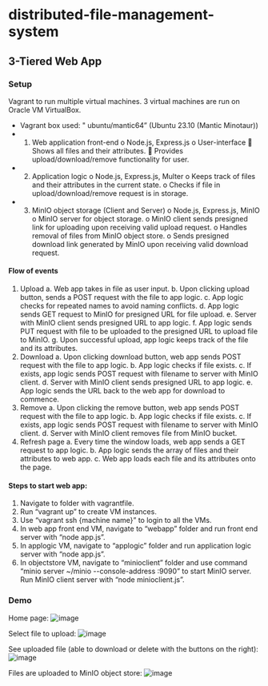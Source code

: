 # distributed-file-management-system
## 3-Tiered Web App
### Setup
Vagrant to run multiple virtual machines.
3 virtual machines are run on Oracle VM VirtualBox.
-	Vagrant box used: " ubuntu/mantic64” (Ubuntu 23.10 (Mantic Minotaur))
-	1. Web application front-end 
o	Node.js, Express.js
o	User-interface
	Shows all files and their attributes.
	Provides upload/download/remove functionality for user.
-	2. Application logic
o	Node.js, Express.js, Multer
o	Keeps track of files and their attributes in the current state.
o	Checks if file in upload/download/remove request is in storage.
-	3. MinIO object storage (Client and Server)
o	Node.js, Express.js, MinIO
o	MinIO server for object storage.
o	MinIO client sends presigned link for uploading upon receiving valid upload request.
o	Handles removal of files from MinIO object store.
o	Sends presigned download link generated by MinIO upon receiving valid download request.

#### Flow of events
1.	Upload
a.	Web app takes in file as user input.
b.	Upon clicking upload button, sends a POST request with the file to app logic.
c.	App logic checks for repeated names to avoid naming conflicts.
d.	App logic sends GET request to MinIO for presigned URL for file upload.
e.	Server with MinIO client sends presigned URL to app logic.
f.	App logic sends PUT request with file to be uploaded to the presigned URL to upload file to MinIO.
g.	Upon successful upload, app logic keeps track of the file and its attributes.
2.	Download
a.	Upon clicking download button, web app sends POST request with the file to app logic.
b.	App logic checks if file exists.
c.	If exists, app logic sends POST request with filename to server with MinIO client.
d.	 Server with MinIO client sends presigned URL to app logic.
e.	App logic sends the URL back to the web app for download to commence.
3.	Remove
a.	Upon clicking the remove button, web app sends POST request with the file to app logic.
b.	App logic checks if file exists.
c.	If exists, app logic sends POST request with filename to server with MinIO client.
d.	Server with MinIO client removes file from MinIO bucket.
4.	Refresh page
a.	Every time the window loads, web app sends a GET request to app logic.
b.	App logic sends the array of files and their attributes to web app.
c.	Web app loads each file and its attributes onto the page.
#### Steps to start web app:
1.	Navigate to folder with vagrantfile.
2.	Run “vagrant up” to create VM instances.
3.	Use “vagrant ssh {machine name}” to login to all the VMs.
4.	In web app front end VM, navigate to “webapp” folder and run front end server with “node app.js”.
5.	In applogic VM, navigate to “applogic” folder and run application logic server with “node app.js”.
6.	In objectstore VM, navigate to “minioclient” folder and use command “minio server ~/minio --console-address :9090” to start MinIO server. Run MinIO client server with “node minioclient.js”.

### Demo
Home page:
![image](https://github.com/wwaihoe/distributed-file-management-system/assets/91514179/4b37be05-be4b-48e9-9ad7-021c7c91075d)

Select file to upload:
![image](https://github.com/wwaihoe/distributed-file-management-system/assets/91514179/c7c4d9da-24da-4735-9d2a-de419494c4f4)

See uploaded file (able to download or delete with the buttons on the right):
![image](https://github.com/wwaihoe/distributed-file-management-system/assets/91514179/07dc728f-b7a6-44dc-8f24-77a629f174e1)
 
Files are uploaded to MinIO object store:
![image](https://github.com/wwaihoe/distributed-file-management-system/assets/91514179/43687622-d8ba-4c8b-ad2a-b14a8544edc0)
 
